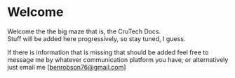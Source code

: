 # Welcome

Welcome the the big maze that is, the CruTech Docs.  
Stuff will be added here progressively, so stay tuned, I guess.

If there is information that is missing that should be added feel free to message me by whatever communication platform you have, or alternatively just email me \[benrobson76@gmail.com\]

